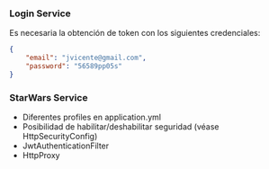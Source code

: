 

### Login Service

Es necesaria la obtención de token con los siguientes credenciales:
```json
{
    "email": "jvicente@gmail.com",
    "password": "56589pp05s"
}
```


### StarWars Service

- Diferentes profiles en application.yml
- Posibilidad de habilitar/deshabilitar seguridad (véase HttpSecurityConfig)
- JwtAuthenticationFilter
- HttpProxy
